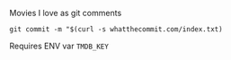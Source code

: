 Movies I love as git comments

```
git commit -m "$(curl -s whatthecommit.com/index.txt)
```

Requires ENV var `TMDB_KEY`
